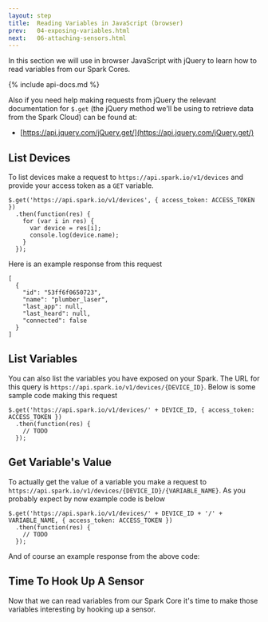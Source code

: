 ```yaml
---
layout: step
title:  Reading Variables in JavaScript (browser)
prev:   04-exposing-variables.html
next:   06-attaching-sensors.html
---
```


In this section we will use in browser JavaScript with jQuery to learn how to
read variables from our Spark Cores.

{% include api-docs.md %}

Also if you need help making requests from jQuery the relevant documentation
for `$.get` (the jQuery method we'll be using to retrieve data from the Spark
Cloud) can be found at:

- [https://api.jquery.com/jQuery.get/](https://api.jquery.com/jQuery.get/)

## List Devices

To list devices make a request to `https://api.spark.io/v1/devices` and provide
your access token as a `GET` variable.

    $.get('https://api.spark.io/v1/devices', { access_token: ACCESS_TOKEN })
      .then(function(res) {
        for (var i in res) {
          var device = res[i];
          console.log(device.name);
        }
      });

Here is an example response from this request

    [
      {
        "id": "53ff6f0650723",
        "name": "plumber_laser",
        "last_app": null,
        "last_heard": null,
        "connected": false
      }
    ]

## List Variables

You can also list the variables you have exposed on your Spark.  The URL for this
query is `https://api.spark.io/v1/devices/{DEVICE_ID}`.  Below is some sample code
making this request

    $.get('https://api.spark.io/v1/devices/' + DEVICE_ID, { access_token: ACCESS_TOKEN })
      .then(function(res) {
        // TODO
      });

<!-- TODO: Example response -->

## Get Variable's Value

To actually get the value of a variable you make a request to
`https://api.spark.io/v1/devices/{DEVICE_ID}/{VARIABLE_NAME}`.  As you probably
expect by now example code is below

    $.get('https://api.spark.io/v1/devices/' + DEVICE_ID + '/' + VARIABLE_NAME, { access_token: ACCESS_TOKEN })
      .then(function(res) {
        // TODO
      });

And of course an example response from the above code:

<!-- TODO -->

## Time To Hook Up A Sensor

Now that we can read variables from our Spark Core it's time to make those variables
interesting by hooking up a sensor.
